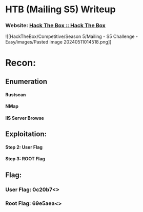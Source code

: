 # HTB (Mailing S5) Writeup

### Website: [Hack The Box :: Hack The Box](https://app.hackthebox.com/competitive/5/overview)
![[HackTheBox/Competitive/Season 5/Mailing - S5 Challenge - Easy/images/Pasted image 20240511014518.png]]

# Recon:
## Enumeration
#### Rustscan
#### NMap
#### IIS Server Browse

## Exploitation:
#### Step 2: User Flag

#### Step 3: ROOT Flag

## Flag: 
### User Flag: 0c20b7<<Snip>>
### Root Flag: 69e5aea<<Snip>>
